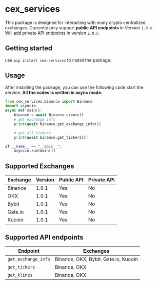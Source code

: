 # cex_services
This package is designed for interacting with many crypto centralized exchanges. Currently only support **public API endpoints** in Version `1.0.x`. Will add private API endpoints in version `2.0.x`.

## Getting started
use ```pip install cex-services``` to install the package.

## Usage
After installing the package, you can use the following code start the service.
**All the codes is written in async mode.**
```python
from cex_services.binance import Binance
import asyncio
async def main():
    binance = await Binance.create()
    # get exchange info
    print(await binance.get_exchange_info())

    # get all tickers
    print(await binance.get_tickers())

if __name__ == "__main__":
    asyncio.run(main())
```

## Supported Exchanges
| Exchange | Version | Public API | Private API |
|----------|---------|------------|-------------|
| Binance  | 1.0.1   | Yes        | No          |
| OKX      | 1.0.1   | Yes        | No          |
| Bybit    | 1.0.1   | Yes        | No          |
| Gate.io  | 1.0.1   | Yes        | No          |
| Kucoin   | 1.0.1   | Yes        | No          |

## Supported API endpoints
| Endpoint            | Exchanges                            |
|---------------------|--------------------------------------|
| `get_exchange_info` | Binance, OKX, Bybit, Gate.io, Kucoin |
| `get_tickers`       | Binance, OKX                         |
| `get_klines`        | Binance, OKX                         |
